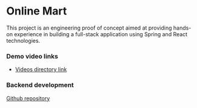 # Online Mart
This project is an engineering proof of concept aimed at providing hands-on experience in building a full-stack application using Spring and React technologies.

### Demo video links
- <a href="https://mum0-my.sharepoint.com/:f:/g/personal/sarthakraj_adhikari_miu_edu/EhPg3oaoJdhBnRt-amaRL7kB_CJVCMxlAKVqE3TPOovvHw?e=3ZuASH">Videos directory link</a>

### Backend development
<a href="https://github.com/Yogen-Pokhrel/mini-mart">Github repository</a>

